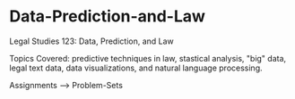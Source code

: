 # Data-Prediction-and-Law

Legal Studies 123: Data, Prediction, and Law

Topics Covered: predictive techniques in law, stastical analysis, "big" data, legal text data, data visualizations, and natural language processing.

Assignments --> Problem-Sets 

